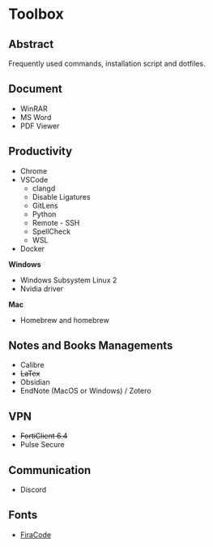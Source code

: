 # Toolbox

## Abstract

Frequently used commands, installation script and dotfiles.

## Document

- WinRAR
- MS Word
- PDF Viewer

## Productivity

- Chrome
- VSCode
  - clangd
  - Disable Ligatures
  - GitLens
  - Python
  - Remote - SSH
  - SpellCheck
  - WSL
- Docker

**Windows**

- Windows Subsystem Linux 2
- Nvidia driver

**Mac**

- Homebrew and homebrew

## Notes and Books Managements

- Calibre
- ~~LaTex~~
- Obsidian
- EndNote (MacOS or Windows) / Zotero

## VPN

- ~~FortiClient 6.4~~
- Pulse Secure

## Communication

- Discord

## Fonts

- [FiraCode](https://github.com/tonsky/FiraCode)

